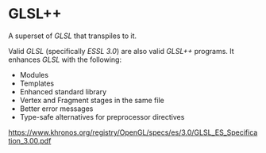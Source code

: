 # GLSL++

A superset of *GLSL* that transpiles to it.

Valid *GLSL* (specifically *ESSL 3.0*) are also valid *GLSL++* programs. It enhances *GLSL* with the following:
* Modules
* Templates
* Enhanced standard library
* Vertex and Fragment stages in the same file
* Better error messages
* Type-safe alternatives for preprocessor directives

https://www.khronos.org/registry/OpenGL/specs/es/3.0/GLSL_ES_Specification_3.00.pdf
